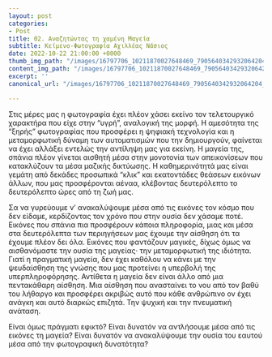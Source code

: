 ```yaml
---
layout: post
categories:
- Post
title: 02. Αναζητώντας τη χαμένη Μαγεία
subtitle: Κείμενο-Φωτογραφία Αχιλλέας Νάσιος
date: 2022-10-22 21:00:00 +0000
thumb_img_path: "/images/16797706_10211870027648469_7905640342932064204_o.jpeg"
content_img_path: "/images/16797706_10211870027648469_7905640342932064204_o.jpeg"
excerpt: ''
canonical_url: "/images/16797706_10211870027648469_7905640342932064204_o.jpeg"

---
```

Στις μέρες μας η φωτογραφία έχει πλέον χάσει εκείνο τον τελετουργικό χαρακτήρα που είχε στην “υγρή”, αναλογική της μορφή. Η αμεσότητα της “ξηρής” φωτογραφίας που προσφέρει η ψηφιακή τεχνολογία και η μεταμορφωτική δύναμη των αυτοματισμών που την δημιουργούν, φαίνεται να έχει αλλάξει εντελώς την αντίληψη μας για εκείνη. Η μαγεία της, σπάνια πλέον γίνεται αισθητή μέσα στην μονοτονία των απεικονίσεων που κατακλύζουν τα μέσα μαζικής δικτύωσης. Η καθημερινότητά μας είναι γεμάτη από δεκάδες προσωπικά “κλικ” και εκατοντάδες θεάσεων εικόνων άλλων, που μας προσφέρονται αέναα, κλέβοντας δευτερόλεπτο το δευτερόλεπτο ώρες από τη ζωή μας.

Σα να γυρεύουμε ν’ ανακαλύψουμε μέσα από τις εικόνες τον κόσμο που δεν είδαμε, κερδίζοντας τον χρόνο που στην ουσία δεν χάσαμε ποτέ. Εικόνες που σπάνια πια προσφέρουν  κάποια πληροφορία, μιας και μέσα στα δευτερόλεπτα των περιηγήσεων μας έχουμε την αίσθηση ότι τα έχουμε πλέον δει όλα. Εικόνες που φαντάζουν μαγικές, δίχως όμως να αισθανόμαστε την ουσία της μαγείας· την μεταμορφωτική της ιδιότητα. Γιατί η πραγματική μαγεία, δεν έχει καθόλου να κάνει με την ψευδαίσθηση της γνώσης που μας προτείνει η υπερβολή της υπερπληροφόρησης. Αντίθετα η μαγεία δεν είναι άλλο από μια πεντακάθαρη αίσθηση. Μια αίσθηση που ανασταίνει το νου από τον βαθύ του λήθαργο και προσφέρει ακριβώς αυτό που κάθε ανθρώπινο ον έχει ανάγκη και αυτό διαρκώς επιζητά. Την ψυχική και την πνευματική ανάταση.

Είναι όμως πράγματι εφικτό? Είναι δυνατόν να αντλήσουμε μέσα από τις εικόνες τη μαγεία? Είναι δυνατόν να ανακαλύψουμε την ουσία του εαυτού μέσα από την φωτογραφική δυνατότητα?